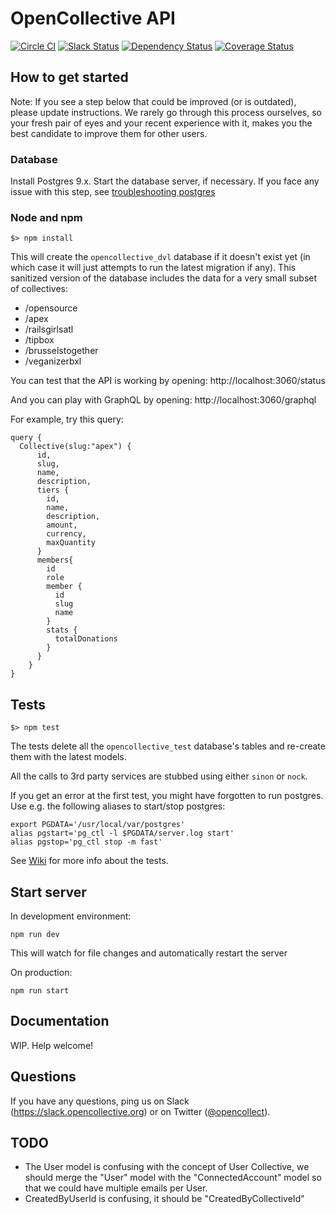# OpenCollective API

[![Circle CI](https://circleci.com/gh/opencollective/opencollective-api/tree/master.svg?style=shield)](https://circleci.com/gh/opencollective/opencollective-api/tree/master)
[![Slack Status](https://slack.opencollective.com/badge.svg)](https://slack.opencollective.com)
[![Dependency Status](https://david-dm.org/opencollective/opencollective-api.svg)](https://david-dm.org/opencollective/opencollective-api)
[![Coverage Status](https://coveralls.io/repos/github/opencollective/opencollective-api/badge.svg)](https://coveralls.io/github/opencollective/opencollective-api)

## How to get started

Note: If you see a step below that could be improved (or is outdated), please update instructions. We rarely go through this process ourselves, so your fresh pair of eyes and your recent experience with it, makes you the best candidate to improve them for other users.

### Database

Install Postgres 9.x. Start the database server, if necessary. If you face any issue with this step, see [troubleshooting postgres](docs/postgres.md)

### Node and npm

```
$> npm install
```

This will create the `opencollective_dvl` database if it doesn't exist yet (in which case it will just attempts to run the latest migration if any).
This sanitized version of the database includes the data for a very small subset of collectives:
- /opensource
- /apex
- /railsgirlsatl
- /tipbox
- /brusselstogether
- /veganizerbxl

You can test that the API is working by opening:
http://localhost:3060/status

And you can play with GraphQL by opening:
http://localhost:3060/graphql

For example, try this query:

```
query {
  Collective(slug:"apex") {
      id,
      slug,
      name,
      description,
      tiers {
        id,
        name,
        description,
        amount,
        currency,
        maxQuantity
      }
      members{
        id
        role
        member {
          id
          slug
          name
        }
        stats {
          totalDonations
        }
      }
    }
}
```

## Tests

```
$> npm test
```

The tests delete all the `opencollective_test` database's tables and re-create them with the latest models.

All the calls to 3rd party services are stubbed using either `sinon` or `nock`.

If you get an error at the first test, you might have forgotten to run postgres. Use e.g. the following aliases to start/stop postgres:
```
export PGDATA='/usr/local/var/postgres'
alias pgstart='pg_ctl -l $PGDATA/server.log start'
alias pgstop='pg_ctl stop -m fast'
```

See [Wiki](https://github.com/OpenCollective/OpenCollective/wiki/Software-testing) for more info about the tests.

## Start server

In development environment: 

```
npm run dev
```

This will watch for file changes and automatically restart the server

On production:

```
npm run start
```

## Documentation
WIP. Help welcome!

## Questions

If you have any questions, ping us on Slack (https://slack.opencollective.org) or on Twitter ([@opencollect](https://twitter.com/opencollect)).

## TODO

- The User model is confusing with the concept of User Collective, we should merge the "User" model with the "ConnectedAccount" model so that we could have multiple emails per User.
- CreatedByUserId is confusing, it should be "CreatedByCollectiveId"
